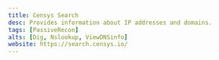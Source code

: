 ```yaml
---
title: Censys Search
desc: Provides information about IP addresses and domains.
tags: [PassiveRecon]
alts: [Dig, Nslookup, ViewDNSinfo]
website: https://search.censys.io/
---
```

